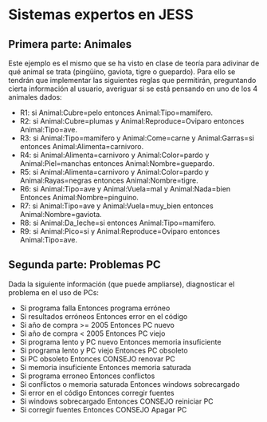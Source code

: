 # Sistemas expertos en JESS

## Primera parte: Animales
Este ejemplo es el mismo que se ha visto en clase de teoría para adivinar de qué animal se trata (pingüino, gaviota, tigre o guepardo). Para  ello  se  tendrán  que  implementar  las  siguientes  reglas  que  permitirán, preguntando  cierta  información al usuario, averiguar si se está pensando en uno de los 4 animales dados: 
 
 * R1: si Animal:Cubre=pelo entonces Animal:Tipo=mamifero. 
 * R2: si Animal:Cubre=plumas y Animal:Reproduce=Oviparo entonces Animal:Tipo=ave. 
 * R3: si Animal:Tipo=mamifero y Animal:Come=carne y Animal:Garras=si entonces Animal:Alimenta=carnivoro. 
 * R4: si Animal:Alimenta=carnivoro y Animal:Color=pardo y Animal:Piel=manchas entonces Animal:Nombre=guepardo. 
 * R5: si Animal:Alimenta=carnivoro y Animal:Color=pardo y Animal:Rayas=negras entonces Animal:Nombre=tigre. 
 * R6: si Animal:Tipo=ave y Animal:Vuela=mal y Animal:Nada=bien Entonces Animal:Nombre=pinguino. 
 * R7: si Animal:Tipo=ave y Animal:Vuela=muy_bien entonces Animal:Nombre=gaviota. 
 * R8: si Animal:Da_leche=si entonces Animal:Tipo=mamifero. 
 * R9: si  Animal:Pico=si y Animal:Reproduce=Oviparo entonces Animal:Tipo=ave. 
 
## Segunda parte: Problemas PC
Dada la siguiente información (que puede ampliarse), diagnosticar el problema en el uso de PCs: 
  
 * Si programa falla Entonces programa erróneo 
 * Si resultados erróneos  Entonces error en el código 
 * Si año de compra >= 2005  Entonces PC nuevo 
 * Si año de compra < 2005  Entonces PC viejo 
 * Si programa lento y PC nuevo  Entonces memoria insuficiente 
 * Si programa lento y PC viejo  Entonces PC obsoleto 
 * Si PC obsoleto  Entonces CONSEJO renovar PC 
 * Si memoria insuficiente  Entonces memoria saturada 
 * Si programa erroneo  Entonces conflictos 
 * Si conflictos o memoria saturada  Entonces windows sobrecargado 
 * Si error en el código  Entonces corregir fuentes 
 * Si windows sobrecargado  Entonces CONSEJO  reiniciar PC 
 * Si corregir fuentes  Entonces CONSEJO Apagar PC 
 
